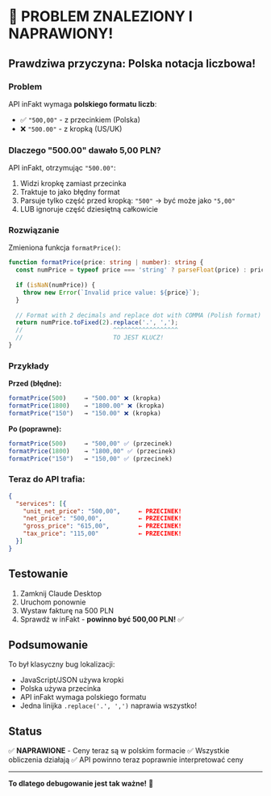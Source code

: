 # 🎯 PROBLEM ZNALEZIONY I NAPRAWIONY!

## Prawdziwa przyczyna: Polska notacja liczbowa!

### Problem
API inFakt wymaga **polskiego formatu liczb**:
- ✅ `"500,00"` - z przecinkiem (Polska)
- ❌ `"500.00"` - z kropką (US/UK)

### Dlaczego "500.00" dawało 5,00 PLN?

API inFakt, otrzymując `"500.00"`:
1. Widzi kropkę zamiast przecinka
2. Traktuje to jako błędny format
3. Parsuje tylko część przed kropką: `"500"` → być może jako `"5,00"`
4. LUB ignoruje część dziesiętną całkowicie

### Rozwiązanie

Zmieniona funkcja `formatPrice()`:

```typescript
function formatPrice(price: string | number): string {
  const numPrice = typeof price === 'string' ? parseFloat(price) : price;
  
  if (isNaN(numPrice)) {
    throw new Error(`Invalid price value: ${price}`);
  }
  
  // Format with 2 decimals and replace dot with COMMA (Polish format)
  return numPrice.toFixed(2).replace('.', ',');
  //                         ^^^^^^^^^^^^^^^^^^
  //                         TO JEST KLUCZ!
}
```

### Przykłady

**Przed (błędne):**
```javascript
formatPrice(500)     → "500.00" ❌ (kropka)
formatPrice(1800)    → "1800.00" ❌ (kropka)
formatPrice("150")   → "150.00" ❌ (kropka)
```

**Po (poprawne):**
```javascript
formatPrice(500)     → "500,00" ✅ (przecinek)
formatPrice(1800)    → "1800,00" ✅ (przecinek)
formatPrice("150")   → "150,00" ✅ (przecinek)
```

### Teraz do API trafia:

```json
{
  "services": [{
    "unit_net_price": "500,00",     ← PRZECINEK!
    "net_price": "500,00",          ← PRZECINEK!
    "gross_price": "615,00",        ← PRZECINEK!
    "tax_price": "115,00"           ← PRZECINEK!
  }]
}
```

## Testowanie

1. Zamknij Claude Desktop
2. Uruchom ponownie
3. Wystaw fakturę na 500 PLN
4. Sprawdź w inFakt - **powinno być 500,00 PLN!** ✅

## Podsumowanie

To był klasyczny bug lokalizacji:
- JavaScript/JSON używa kropki
- Polska używa przecinka
- API inFakt wymaga polskiego formatu
- Jedna linijka `.replace('.', ',')` naprawia wszystko!

## Status

✅ **NAPRAWIONE** - Ceny teraz są w polskim formacie
✅ Wszystkie obliczenia działają
✅ API powinno teraz poprawnie interpretować ceny

---

**To dlatego debugowanie jest tak ważne!** 🎉

